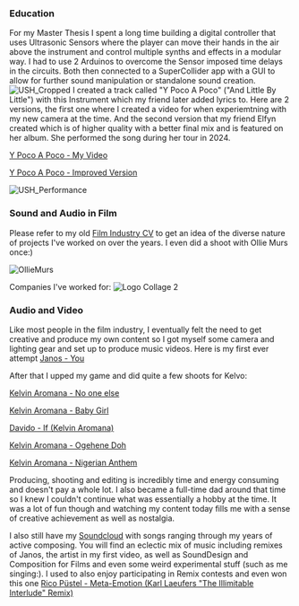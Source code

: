 ### Education
 For my Master Thesis I spent a long time building a digital controller that uses Ultrasonic Sensors where the player can move their hands in the air above the instrument and control multiple synths and effects in a modular way. I had to use 2 Arduinos to overcome the Sensor imposed time delays in the circuits. Both then connected to a SuperCollider app with a GUI to allow for further sound manipulation or standalone sound creation.
![USH_Cropped](https://github.com/user-attachments/assets/dfe59a69-c42f-4888-9e2b-376fc36eed84)
I created a track called "Y Poco A Poco" ("And Little By Little") with this Instrument which my friend later added lyrics to. Here are 2 versions, the first one where I created a video for when experiemtning with my new camera at the time. And the second version that my friend Elfyn created which is of higher quality with a better final mix and is featured on her album. She performed the song during her tour in 2024.

[Y Poco A Poco - My Video](https://www.youtube.com/watch?v=lOc-mtUDMb0&ab_channel=SkyBlueProductions)

[Y Poco A Poco - Improved Version](https://www.youtube.com/watch?v=MXAMKW2mtDw&ab_channel=Elfyn-Topic)

![USH_Performance](https://github.com/user-attachments/assets/87086a41-9a6d-4594-a041-730b475031aa)


### Sound and Audio in Film
Please refer to my old [Film Industry CV](https://github.com/kalli44100/Media/blob/main/CV%20Karl%20Laeufer%202017.pdf) to get an idea of the diverse nature of projects I've worked on over the years. I even did a shoot with Ollie Murs once:)

![OllieMurs](https://github.com/user-attachments/assets/4f7e0b6a-bcf6-4120-9e00-a2c6e1dd4567)

Companies I've worked for:
![Logo Collage 2](https://github.com/user-attachments/assets/99ea9f9a-c580-4cd6-bab3-87bef3599372)


### Audio and Video
Like most people in the film industry, I eventually felt the need to get creative and produce my own content so I got myself some camera and lighting gear and set up to produce music videos. Here is my first ever attempt [Janos - You](https://www.youtube.com/watch?v=A9sHOheY6GU&ab_channel=Janos)

After that I upped my game and did quite a few shoots for Kelvo:

[Kelvin Aromana - No one else](https://www.youtube.com/watch?v=ojx7uw_1ZIA&ab_channel=KelvinAromana)

[Kelvin Aromana - Baby Girl](https://www.youtube.com/watch?v=rXseCvPDKAA&ab_channel=KelvinAromana)

[Davido - If (Kelvin Aromana)](https://www.youtube.com/watch?v=52m9AwQ-gtA&ab_channel=KelvinAromana)

[Kelvin Aromana - Ogehene Doh](https://www.youtube.com/watch?v=qUCWGqMJMnU&ab_channel=KelvinAromana)

[Kelvin Aromana - Nigerian Anthem](https://www.youtube.com/watch?v=IIzOdr6JOyc&ab_channel=KelvinAromana)

Producing, shooting and editing is incredibly time and energy consuming and doesn't pay a whole lot. I also became a full-time dad around that time so I knew I couldn't continue what was essentially a hobby at the time. It was a lot of fun though and watching my content today fills me with a sense of creative achievement as well as nostalgia.

I also still have my [Soundcloud](https://soundcloud.com/holgerhimmelblau) with songs ranging through my years of active composing. You will find an eclectic mix of music including remixes of Janos, the artist in my first video, as well as SoundDesign and Composition for Films and even some weird experimental stuff (such as me singing:).
I used to also enjoy participating in Remix contests and even won this one [Rico Püstel - Meta-Emotion (Karl Laeufers "The Illimitable Interlude" Remix)](https://www.amazon.com/Nauic-Rose-Rico-P%C3%BCstel/dp/B00FH6RQDQ)




